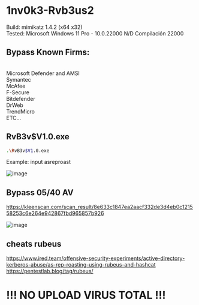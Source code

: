 # 1nv0k3-Rvb3us2

Build: mimikatz 1.4.2 (x64 x32) <br>
Tested: Microsoft Windows 11 Pro - 10.0.22000 N/D Compilación 22000

## Bypass Known Firms:
<br>
Microsoft Defender and AMSI<br>
Symantec <br>
McAfee<br>
F-Secure <br>
Bitdefender <br>
DrWeb <br>
TrendMicro<br>
ETC...<br>

## RvB3v$V1.0.exe

```sh
.\RvB3v$V1.0.exe
```
Example: input asreproast

![image](https://user-images.githubusercontent.com/66162160/174682983-a0bcac34-5eb5-4710-a8b2-8bbb79d2428c.png)


## Bypass 05/40 AV 

https://kleenscan.com/scan_result/8e633c1847ea2aacf332de3d4eb0c121558253c6e264e942867fbd965857b926

![image](https://user-images.githubusercontent.com/66162160/174683244-bca6f0f6-f039-4727-b83b-9eb3ca5686b0.png)

## cheats rubeus

https://www.ired.team/offensive-security-experiments/active-directory-kerberos-abuse/as-rep-roasting-using-rubeus-and-hashcat
https://pentestlab.blog/tag/rubeus/

# !!! NO UPLOAD VIRUS TOTAL !!!
